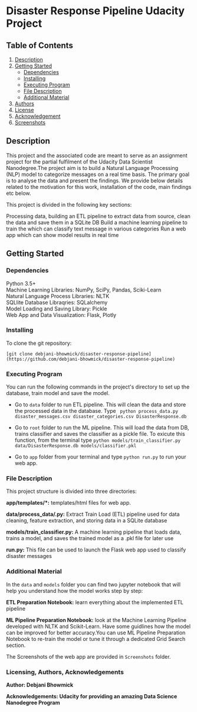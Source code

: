 # Disaster Response Pipeline Udacity Project

## Table of Contents
1. [Description](Description)
2. [Getting Started](Getting_Started)
   * [Dependencies](Dependencies)
   * [Installing](Installing)
   * [Executing Program](Executing_Program)
   * [File Description](File_Description)
   * [Additional Material](Additional_Material)
3. [Authors](Authors)
4. [License](License)
5. [Acknowledgement](Acknowledgement)
6. [Screenshots](Screenshots)

## Description <a name="Description"></a>
This project and the associated code are meant to serve as an assignment project for the partial fulfilment of the Udacity Data Scientist Nanodegree.The project aim is to build a Natural Language Processing (NLP) model to categorize messages on a real time basis. The primary goal is to analyse the data and present the findings. We provide below details related to the motivation for this work, installation of the code, main findings etc below.

This project is divided in the following key sections:

Processing data, building an ETL pipeline to extract data from source, clean the data and save them in a SQLite DB
Build a machine learning pipeline to train the which can classify text message in various categories
Run a web app which can show model results in real time

## Getting Started <a name="Getting_Started"></a>

### Dependencies <a name=" Dependencies"></a>
Python 3.5+ <br>
Machine Learning Libraries: NumPy, SciPy, Pandas, Sciki-Learn <br>
Natural Language Process Libraries: NLTK <br>
SQLlite Database Libraqries: SQLalchemy <br>
Model Loading and Saving Library: Pickle <br>
Web App and Data Visualization: Flask, Plotly <br>

### Installing <a name="Installing"></a>
To clone the git repository:

```[git clone debjani-bhowmick/disaster-response-pipeline](https://github.com/debjani-bhowmick/disaster-response-pipeline)```

### Executing Program <a name="Executing_Program"></a>
You can run the following commands in the project's directory to set up the database, train model and save the model.

* Go to `data` folder to run ETL pipeline. This will clean the data and store the processed data in the database. Type
``` python process_data.py disaster_messages.csv disaster_categories.csv DisasterResponse.db```

* Go to `root` folder to run the ML pipeline. This will load the data from DB, trains classifier and saves the classifier as a pickle file. To exicute this function, from the terminal type 
```python models/train_classifier.py data/DisasterResponse.db models/classifier.pkl```

* Go to `app` folder from your terminal and type `python run.py` to run your web app.

### File Description <a name=" File_Description"></a>
This project structure is divided into three directories:

<b> app/templates/*:</b> templates/html files for web app.

<b> data/process_data/.py:</b> Extract Train Load (ETL) pipeline used for data cleaning, feature extraction, and storing data in a SQLite database

<b> models/train_classifier.py:</b> A machine learning pipeline that loads data, trains a model, and saves the trained model as a .pkl file for later use

<b> run.py:</b> This file can be used to launch the Flask web app used to classify disaster messages


### Additional Material <a name=" Additional_Material"></a>
In the `data` and `models` folder you can find two jupyter notebook that will help you understand how the model works step by step:

<b> ETL Preparation Notebook:</b> learn everything about the implemented ETL pipeline

<b> ML Pipeline Preparation Notebook:</b> look at the Machine Learning Pipeline developed with NLTK and Scikit-Learn. Have some guidlines how the model can be improved for better accuracy.You can use ML Pipeline Preparation Notebook to re-train the model or tune it through a dedicated Grid Search section.

The Screenshots of the web app are provided in `Screenshots` folder.


### Lic<b>ensing, Authors, Acknowledgements <a name=" Licensing, Authors, Acknowledgements"></a>
<b> Author:</b> Debjani Bhowmick
  
<b> Acknowledgements: </b>Udacity for providing an amazing Data Science Nanodegree Program
